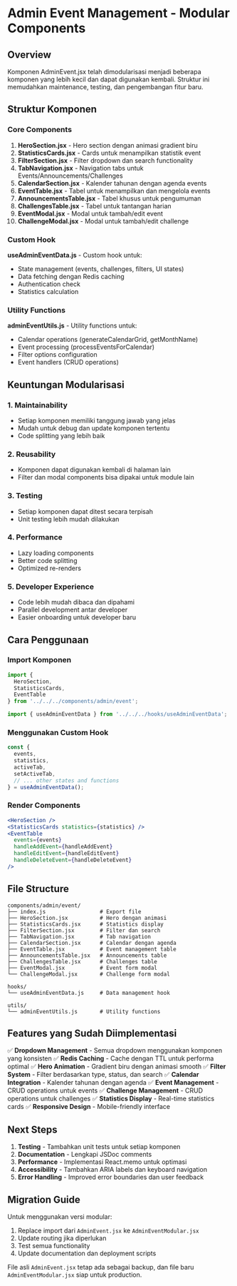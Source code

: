 # Admin Event Management - Modular Components

## Overview

Komponen AdminEvent.jsx telah dimodularisasi menjadi beberapa komponen yang lebih kecil dan dapat digunakan kembali. Struktur ini memudahkan maintenance, testing, dan pengembangan fitur baru.

## Struktur Komponen

### Core Components

1. **HeroSection.jsx** - Hero section dengan animasi gradient biru
2. **StatisticsCards.jsx** - Cards untuk menampilkan statistik event
3. **FilterSection.jsx** - Filter dropdown dan search functionality
4. **TabNavigation.jsx** - Navigation tabs untuk Events/Announcements/Challenges
5. **CalendarSection.jsx** - Kalender tahunan dengan agenda events
6. **EventTable.jsx** - Tabel untuk menampilkan dan mengelola events
7. **AnnouncementsTable.jsx** - Tabel khusus untuk pengumuman
8. **ChallengesTable.jsx** - Tabel untuk tantangan harian
9. **EventModal.jsx** - Modal untuk tambah/edit event
10. **ChallengeModal.jsx** - Modal untuk tambah/edit challenge

### Custom Hook

**useAdminEventData.js** - Custom hook untuk:
- State management (events, challenges, filters, UI states)
- Data fetching dengan Redis caching
- Authentication check
- Statistics calculation

### Utility Functions

**adminEventUtils.js** - Utility functions untuk:
- Calendar operations (generateCalendarGrid, getMonthName)
- Event processing (processEventsForCalendar)
- Filter options configuration
- Event handlers (CRUD operations)

## Keuntungan Modularisasi

### 1. **Maintainability**
- Setiap komponen memiliki tanggung jawab yang jelas
- Mudah untuk debug dan update komponen tertentu
- Code splitting yang lebih baik

### 2. **Reusability**
- Komponen dapat digunakan kembali di halaman lain
- Filter dan modal components bisa dipakai untuk module lain

### 3. **Testing**
- Setiap komponen dapat ditest secara terpisah
- Unit testing lebih mudah dilakukan

### 4. **Performance**
- Lazy loading components
- Better code splitting
- Optimized re-renders

### 5. **Developer Experience**
- Code lebih mudah dibaca dan dipahami
- Parallel development antar developer
- Easier onboarding untuk developer baru

## Cara Penggunaan

### Import Komponen

```jsx
import { 
  HeroSection, 
  StatisticsCards, 
  EventTable 
} from '../../../components/admin/event';

import { useAdminEventData } from '../../../hooks/useAdminEventData';
```

### Menggunakan Custom Hook

```jsx
const {
  events,
  statistics,
  activeTab,
  setActiveTab,
  // ... other states and functions
} = useAdminEventData();
```

### Render Components

```jsx
<HeroSection />
<StatisticsCards statistics={statistics} />
<EventTable 
  events={events}
  handleAddEvent={handleAddEvent}
  handleEditEvent={handleEditEvent}
  handleDeleteEvent={handleDeleteEvent}
/>
```

## File Structure

```
components/admin/event/
├── index.js                 # Export file
├── HeroSection.jsx          # Hero dengan animasi
├── StatisticsCards.jsx      # Statistics display
├── FilterSection.jsx        # Filter dan search
├── TabNavigation.jsx        # Tab navigation
├── CalendarSection.jsx      # Calendar dengan agenda
├── EventTable.jsx           # Event management table
├── AnnouncementsTable.jsx   # Announcements table
├── ChallengesTable.jsx      # Challenges table
├── EventModal.jsx           # Event form modal
└── ChallengeModal.jsx       # Challenge form modal

hooks/
└── useAdminEventData.js     # Data management hook

utils/
└── adminEventUtils.js       # Utility functions
```

## Features yang Sudah Diimplementasi

✅ **Dropdown Management** - Semua dropdown menggunakan komponen yang konsisten
✅ **Redis Caching** - Cache dengan TTL untuk performa optimal
✅ **Hero Animation** - Gradient biru dengan animasi smooth
✅ **Filter System** - Filter berdasarkan type, status, dan search
✅ **Calendar Integration** - Kalender tahunan dengan agenda
✅ **Event Management** - CRUD operations untuk events
✅ **Challenge Management** - CRUD operations untuk challenges
✅ **Statistics Display** - Real-time statistics cards
✅ **Responsive Design** - Mobile-friendly interface

## Next Steps

1. **Testing** - Tambahkan unit tests untuk setiap komponen
2. **Documentation** - Lengkapi JSDoc comments
3. **Performance** - Implementasi React.memo untuk optimasi
4. **Accessibility** - Tambahkan ARIA labels dan keyboard navigation
5. **Error Handling** - Improved error boundaries dan user feedback

## Migration Guide

Untuk menggunakan versi modular:

1. Replace import dari `AdminEvent.jsx` ke `AdminEventModular.jsx`
2. Update routing jika diperlukan
3. Test semua functionality
4. Update documentation dan deployment scripts

File asli `AdminEvent.jsx` tetap ada sebagai backup, dan file baru `AdminEventModular.jsx` siap untuk production.
